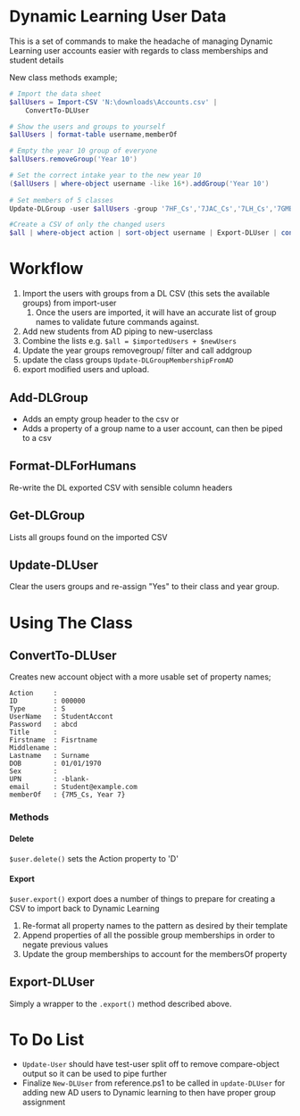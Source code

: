 # Dynamic Learning User Data
This is a set of commands to make the headache of managing Dynamic Learning user accounts easier with regards to class memberships and student details

New class methods example;

``` powershell
# Import the data sheet
$allUsers = Import-CSV 'N:\downloads\Accounts.csv' |
    ConvertTo-DLUser

# Show the users and groups to yourself
$allUsers | format-table username,memberOf

# Empty the year 10 group of everyone
$allUsers.removeGroup('Year 10')

# Set the correct intake year to the new year 10
($allUsers | where-object username -like 16*).addGroup('Year 10')
    
# Set members of 5 classes
Update-DLGroup -user $allUsers -group '7HF_Cs','7JAC_Cs','7LH_Cs','7GMB_Cs','7CW_Cs'

#Create a CSV of only the changed users
$all | where-object action | sort-object username | Export-DLUser | convertto-csv -NoTypeInformation | Set-Content Account_to_update.csv
```

# Workflow

1. Import the users with groups from a DL CSV (this sets the available groups) from import-user
   1. Once the users are imported, it will have an accurate list of group names to validate future commands against.
2. Add new students from AD piping to new-userclass
3. Combine the lists e.g. `$all = $importedUsers + $newUsers`
4. Update the year groups removegroup/ filter and call addgroup
5. update the class groups `Update-DLGroupMembershipFromAD`
6. export modified users and upload.

## Add-DLGroup
* Adds an empty group header to the csv
or
* Adds a property of a group name to a user account, can then be piped to a csv

## Format-DLForHumans
Re-write the DL exported CSV with sensible column headers

## Get-DLGroup
Lists all groups found on the imported CSV

## Update-DLUser
Clear the users groups and re-assign "Yes" to their class and year group.

# Using The Class
## ConvertTo-DLUser
Creates new account object with a more usable set of property names;

```
Action     :
ID         : 000000
Type       : S
UserName   : StudentAccont
Password   : abcd
Title      :
Firstname  : Fisrtname
Middlename :
Lastname   : Surname
DOB        : 01/01/1970
Sex        :
UPN        : -blank-
email      : Student@example.com
memberOf   : {7M5_Cs, Year 7}
```

### Methods
#### Delete
`$user.delete()` sets the Action property to 'D'
#### Export
`$user.export()` export does a number of things to prepare for creating a CSV to import back to Dynamic Learning

1. Re-format all property names to the pattern as desired by their template
2. Append properties of all the possible group memberships in order to negate previous values
3. Update the group memberships to account for the membersOf property

## Export-DLUser
Simply a wrapper to the `.export()` method described above.

# To Do List

* `Update-User` should have test-user split off to remove compare-object output so it can be used to pipe further
* Finalize `New-DLUser` from reference.ps1 to be called in `update-DLUser` for adding new AD users to Dynamic learning to then have proper group assignment
